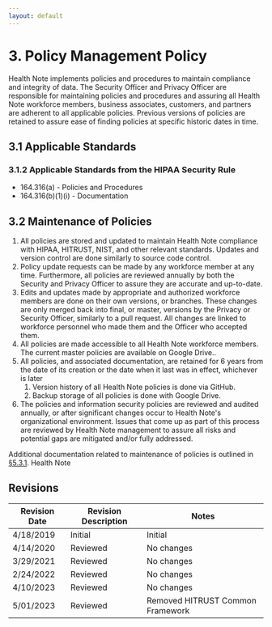 ```yaml
---
layout: default
---
```

# 3. Policy Management Policy

Health Note implements policies and procedures to maintain compliance and integrity of data. The Security Officer and Privacy Officer are responsible for maintaining policies and procedures and assuring all Health Note workforce members, business associates, customers, and partners are adherent to all applicable policies. Previous versions of policies are retained to assure ease of finding policies at specific historic dates in time.

## 3.1 Applicable Standards

### 3.1.2 Applicable Standards from the HIPAA Security Rule

* 164.316(a) - Policies and Procedures
* 164.316(b)(1)(i) - Documentation

## 3.2 Maintenance of Policies

1. All policies are stored and updated to maintain Health Note compliance with HIPAA, HITRUST, NIST, and other relevant standards. Updates and version control are done similarly to source code control.
2. Policy update requests can be made by any workforce member at any time. Furthermore, all policies are reviewed annually by both the Security and Privacy Officer to assure they are accurate and up-to-date.
3. Edits and updates made by appropriate and authorized workforce members are done on their own versions, or branches. These changes are only merged back into final, or master, versions by the Privacy or Security Officer, similarly to a pull request. All changes are linked to workforce personnel who made them and the Officer who accepted them.
4. All policies are made accessible to all Health Note workforce members. The current master policies are available on Google Drive..
5. All policies, and associated documentation, are retained for 6 years from the date of its creation or the date when it last was in effect, whichever is later
   1. Version history of all Health Note policies is done via GitHub.
   2. Backup storage of all policies is done with Google Drive.
6. The policies and information security policies are reviewed and audited annually, or after significant changes occur to Health Note's organizational environment. Issues that come up as part of this process are reviewed by Health Note management to assure all risks and potential gaps are mitigated and/or fully addressed. 

Additional documentation related to maintenance of policies is outlined in [§5.3.1](#5.3-security-officer).
Health Note

## Revisions

| Revision Date | Revision Description        | Notes               |
| --------------| --------------------------- | ------------------- |
| 4/18/2019     | Initial                     | Initial             |
| 4/14/2020     | Reviewed                    | No changes          | 
| 3/29/2021     | Reviewed                    | No changes          |
| 2/24/2022     | Reviewed                    | No changes          |
| 4/10/2023     | Reviewed                    | No changes          |
| 5/01/2023     | Reviewed                    | Removed HITRUST Common Framework       |